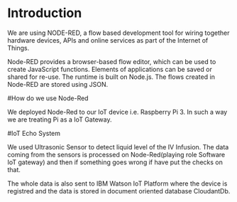 # Introduction

We are using NODE-RED, a flow based development tool for wiring together hardware devices, APIs and online services as part of the Internet of Things.

Node-RED provides a browser-based flow editor, which can be used to create JavaScript functions. Elements of applications can be saved or shared for re-use. The runtime is built on Node.js. The flows created in Node-RED are stored using JSON.

#How do we use Node-Red

We deployed Node-Red to our IoT device i.e. Raspberry Pi 3. In such a way we are treating Pi as a IoT Gateway.

#IoT Echo System 

We used Ultrasonic Sensor to detect liquid level of the IV Infusion. The data coming from the sensors is processed on Node-Red(playing role Software IoT gateway) and then if something goes wrong if have put the checks on that.

The whole data is also sent to IBM Watson IoT Platform where the device is registred and the data is stored in document oriented database CloudantDb.



